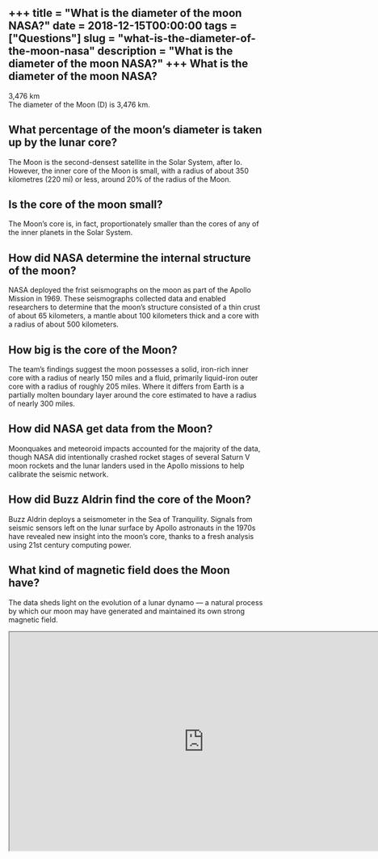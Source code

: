 +++
title = "What is the diameter of the moon NASA?"
date = 2018-12-15T00:00:00
tags = ["Questions"]
slug = "what-is-the-diameter-of-the-moon-nasa"
description = "What is the diameter of the moon NASA?"
+++
What is the diameter of the moon NASA?
--------------------------------------

3,476 km  
The diameter of the Moon (D) is 3,476 km.

What percentage of the moon’s diameter is taken up by the lunar core?
---------------------------------------------------------------------

The Moon is the second-densest satellite in the Solar System, after Io. However, the inner core of the Moon is small, with a radius of about 350 kilometres (220 mi) or less, around 20% of the radius of the Moon.

Is the core of the moon small?
------------------------------

The Moon’s core is, in fact, proportionately smaller than the cores of any of the inner planets in the Solar System.

How did NASA determine the internal structure of the moon?
----------------------------------------------------------

NASA deployed the frist seismographs on the moon as part of the Apollo Mission in 1969. These seismographs collected data and enabled researchers to determine that the moon’s structure consisted of a thin crust of about 65 kilometers, a mantle about 100 kilometers thick and a core with a radius of about 500 kilometers.

How big is the core of the Moon?
--------------------------------

The team’s findings suggest the moon possesses a solid, iron-rich inner core with a radius of nearly 150 miles and a fluid, primarily liquid-iron outer core with a radius of roughly 205 miles. Where it differs from Earth is a partially molten boundary layer around the core estimated to have a radius of nearly 300 miles.

How did NASA get data from the Moon?
------------------------------------

Moonquakes and meteoroid impacts accounted for the majority of the data, though NASA did intentionally crashed rocket stages of several Saturn V moon rockets and the lunar landers used in the Apollo missions to help calibrate the seismic network.

How did Buzz Aldrin find the core of the Moon?
----------------------------------------------

Buzz Aldrin deploys a seismometer in the Sea of Tranquility. Signals from seismic sensors left on the lunar surface by Apollo astronauts in the 1970s have revealed new insight into the moon’s core, thanks to a fresh analysis using 21st century computing power.

What kind of magnetic field does the Moon have?
-----------------------------------------------

The data sheds light on the evolution of a lunar dynamo — a natural process by which our moon may have generated and maintained its own strong magnetic field.

<iframe allow="accelerometer; autoplay; clipboard-write; encrypted-media; gyroscope; picture-in-picture" allowfullscreen="" class="__youtube_prefs__  epyt-is-override  no-lazyload" data-no-lazy="1" data-origheight="433" data-origwidth="770" data-skipgform_ajax_framebjll="" height="433" id="_ytid_19473" loading="lazy" src="https://www.youtube.com/embed/rrD1oe5_zvw?enablejsapi=1&autoplay=0&cc_load_policy=0&cc_lang_pref=&iv_load_policy=1&loop=0&modestbranding=0&rel=1&fs=1&playsinline=0&autohide=2&theme=dark&color=red&controls=1&" title="YouTube player" width="770"></iframe>